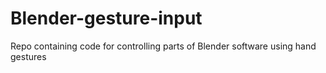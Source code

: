 # Blender-gesture-input
 Repo containing code for controlling parts of Blender software using hand gestures
